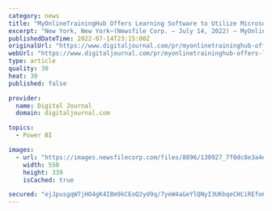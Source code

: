 ```yaml
---
category: news
title: "MyOnlineTrainingHub Offers Learning Software to Utilize Microsoft Excel and Power BI"
excerpt: "New York, New York–(Newsfile Corp. – July 14, 2022) – MyOnlineTrainingHub offers learning software to utilize Microsoft Excel and Power BI. MyOnlineTrainingHub, an online learning platform ..."
publishedDateTime: 2022-07-14T23:15:00Z
originalUrl: "https://www.digitaljournal.com/pr/myonlinetraininghub-offers-learning-software-to-utilize-microsoft-excel-and-power-bi"
webUrl: "https://www.digitaljournal.com/pr/myonlinetraininghub-offers-learning-software-to-utilize-microsoft-excel-and-power-bi"
type: article
quality: 30
heat: 30
published: false

provider:
  name: Digital Journal
  domain: digitaljournal.com

topics:
  - Power BI

images:
  - url: "https://images.newsfilecorp.com/files/8896/130927_7f0dc8e3a4e93acc_001.jpg"
    width: 550
    height: 339
    isCached: true

secured: "ejJpusgqW7jHO4gK4IBm9kCEoQ2yd9q/7yeW4aGeYlQNyI3UKbqeCHCiREfo6B4ZKoSmk/DazB1uANj7Zp/u1HZbnOH54sknS9teHEKqCUPKi9tQV1xIiqnVRNHLP3zyxGkTi0ExSNG4a4LOEXpPvj0Vc28nrb6JXsWyTlQqOGRUZC1a6LTMlQmW68dfTKvOl+1AloWcM8pAJzXDUiGJihtZ6lhKTuOtG0i1qHqEgqUDohbB6r3uKWexRVBDofQetD6C7jNY/Jb4HkhKQDIwjquvmIlSbz2t2WwNkQAQNuydWiU2pBeAq7sOiy7IWoZEzifHozIJWglSrZ3FbfdGmQqNdbMBdzT0fTNyJjujjz4=;e37QdIJAJ1rox18qpJtO6g=="
---
```


